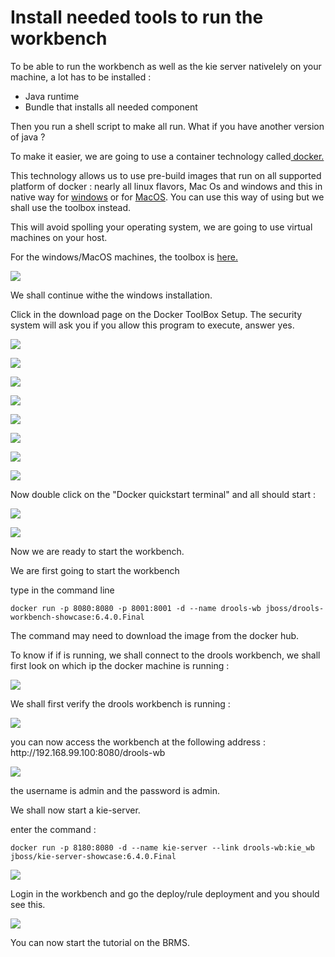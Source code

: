 # Install needed tools to run the workbench

To be able to run the workbench as well as the kie server nativelely on your machine, a lot has to be installed :

* Java runtime
* Bundle that installs all needed component

Then you run a shell script to make all run. What if you have another version of java ?

To make it easier, we are going to use a container technology called[ docker.](https://www.docker.com)

This technology allows us to use pre-build images that run on all supported platform of docker : nearly all linux flavors, Mac Os and windows and this in native way for [windows](https://docs.docker.com/docker-for-windows/) or for [MacOS](https://docs.docker.com/docker-for-mac/). You can use this way of using but we shall use the toolbox instead.

This will avoid spolling your operating system, we are going to use virtual machines on your host.

For the windows\/MacOS machines, the toolbox is [here.](https://www.docker.com/products/docker-toolbox)

![](../.gitbook/assets/win-step01.png)

We shall continue withe the windows installation.

Click in the download page on the Docker ToolBox Setup. The security system will ask you if you allow this program to execute, answer yes.

![](../.gitbook/assets/step-01.png)

![](../.gitbook/assets/step-02.png)

![](../.gitbook/assets/step-03.png)

![](../.gitbook/assets/step-04.png)

![](../.gitbook/assets/step-05.png)

![](../.gitbook/assets/step-06.png)

![](../.gitbook/assets/step-07.png)

![](../.gitbook/assets/step-08.png)

Now double click on the "Docker quickstart terminal" and all should start :

![](../.gitbook/assets/step-09.png)

![](../.gitbook/assets/step-10.png)

Now we are ready to start the workbench.

We are first going to start the workbench

type in the command line

`docker run -p 8080:8080 -p 8001:8001 -d --name drools-wb jboss/drools-workbench-showcase:6.4.0.Final`

The command may need to download the image from the docker hub.

To know if if is running, we shall connect to the drools workbench, we shall first look on which ip the docker machine is running :

![](../.gitbook/assets/step-11.png)

We shall first verify the drools workbench is running :

![](../.gitbook/assets/step-12.png)

you can now access the workbench at the following address : http:\/\/192.168.99.100:8080\/drools-wb

![](../.gitbook/assets/step-13.png)

the username is admin and the password is admin.

We shall now start a kie-server.

enter the command :

`docker run -p 8180:8080 -d --name kie-server --link drools-wb:kie_wb jboss/kie-server-showcase:6.4.0.Final`

![](../.gitbook/assets/step-14.png)

Login in the workbench and go the deploy\/rule deployment and you should see this.

![](../.gitbook/assets/step-15.png)

You can now start the tutorial on the BRMS.

